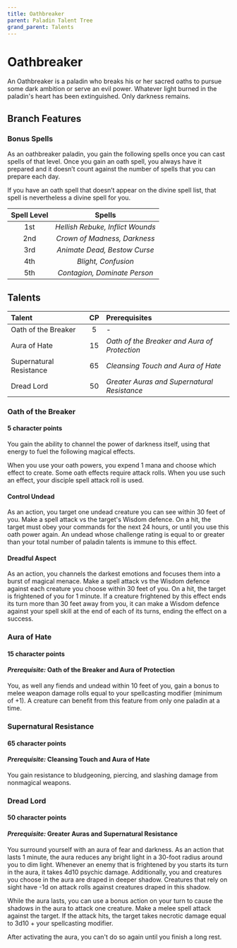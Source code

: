 ```yaml
---
title: Oathbreaker
parent: Paladin Talent Tree
grand_parent: Talents
---
```


# Oathbreaker
An Oathbreaker is a paladin who breaks his or her sacred oaths to pursue some dark ambition or serve an evil power. Whatever light burned in the paladin's heart has been extinguished. Only darkness remains.

## Branch Features

### Bonus Spells
As an oathbreaker paladin, you gain the following spells once you can cast spells of that level. Once you gain an oath spell, you always have it prepared and it doesn’t count against the number of spells that you can prepare each day.

If you have an oath spell that doesn’t appear on the divine spell list, that spell is nevertheless a divine spell for you.

| Spell Level | Spells |
|:-----------:|:------:|
| 1st | *Hellish Rebuke, Inflict Wounds* |
| 2nd | *Crown of Madness, Darkness* |
| 3rd | *Animate Dead, Bestow Curse* |
| 4th | *Blight, Confusion* |
| 5th | *Contagion, Dominate Person* |

## Talents

| Talent | CP | Prerequisites |
|:-----------|:------:|:-----------|
| Oath of the Breaker       | 5 | *-* |
| Aura of Hate              | 15 | *Oath of the Breaker and Aura of Protection* |
| Supernatural Resistance   | 65 | *Cleansing Touch and Aura of Hate* |
| Dread Lord                | 50 | *Greater Auras and Supernatural Resistance* |

### Oath of the Breaker
#### 5 character points
You gain the ability to channel the power of darkness itself, using that energy to fuel the following magical effects.

When you use your oath powers, you expend 1 mana and choose which effect to create. Some oath effects require attack rolls. When you use such an effect, your disciple spell attack roll is used.

#### Control Undead
As an action, you target one undead creature you can see within 30 feet of you. Make a spell attack vs the target's Wisdom defence. On a hit, the target must obey your commands for the next 24 hours, or until you use this oath power again. An undead whose challenge rating is equal to or greater than your total number of paladin talents is immune to this effect.

#### Dreadful Aspect
As an action, you channels the darkest emotions and focuses them into a burst of magical menace. Make a spell attack vs the Wisdom defence against each creature you choose within 30 feet of you. On a hit, the target is frightened of you for 1 minute. If a creature frightened by this effect ends its turn more than 30 feet away from you, it can make a Wisdom defence against your spell skill at the end of each of its turns, ending the effect on a success.

### Aura of Hate
#### 15 character points
#### *Prerequisite:* Oath of the Breaker and Aura of Protection
You, as well any fiends and undead within 10 feet of you, gain a bonus to melee weapon damage rolls equal to your spellcasting modifier (minimum of +1). A creature can benefit from this feature from only one paladin at a time.

### Supernatural Resistance
#### 65 character points
#### *Prerequisite:* Cleansing Touch and Aura of Hate
You gain resistance to bludgeoning, piercing, and slashing damage from nonmagical weapons.

### Dread Lord
#### 50 character points
#### *Prerequisite:* Greater Auras and Supernatural Resistance
You surround yourself with an aura of fear and darkness. As an action that lasts 1 minute, the aura reduces any bright light in a 30-foot radius around you to dim light. Whenever an enemy that is frightened by you starts its turn in the aura, it takes 4d10 psychic damage. Additionally, you and creatures you choose in the aura are draped in deeper shadow. Creatures that rely on sight have -1d on attack rolls against creatures draped in this shadow.

While the aura lasts, you can use a bonus action on your turn to cause the shadows in the aura to attack one creature. Make a melee spell attack against the target. If the attack hits, the target takes necrotic damage equal to 3d10 + your spellcasting modifier.

After activating the aura, you can't do so again until you finish a long rest.